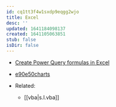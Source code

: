 ```yaml
---
id: cq1tt3f4w1sxdp9eqgg2wjo
title: Excel
desc: ''
updated: 1641184098137
created: 1641105063851
stub: false
isDir: false
---
```



- [Create Power Query formulas in Excel](https://support.microsoft.com/en-us/office/create-power-query-formulas-in-excel-6bc50988-022b-4799-a709-f8aafdee2b2f?ocmsassetid=ha104003958&correlationid=e82699ce-de1e-4581-ab48-b7791c569c13&ui=en-us&rs=en-us&ad=us)
- [e90e50charts](https://sites.google.com/site/e90e50charts/)

- Related:
  - [[vba|s.l.vba]]

